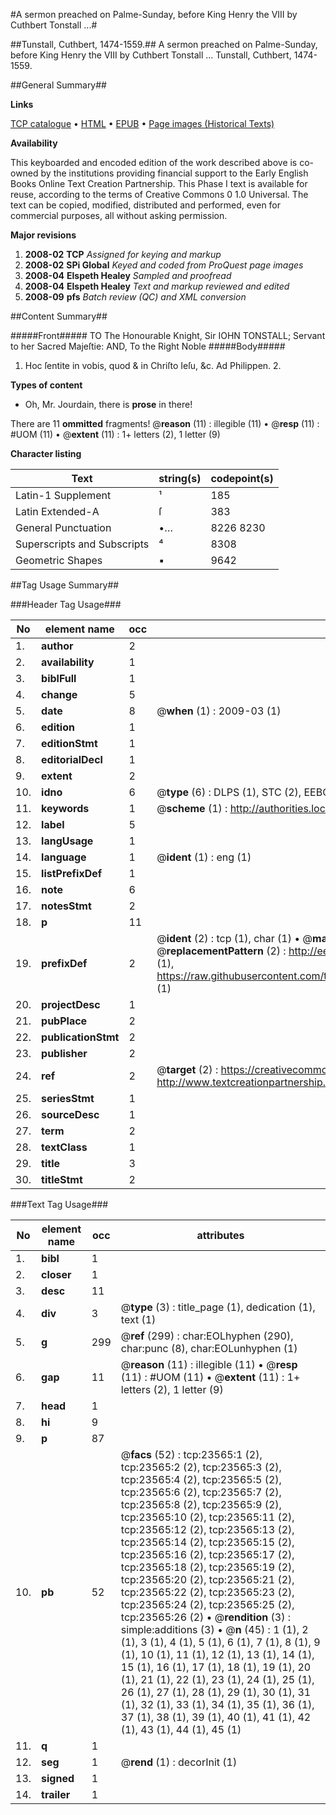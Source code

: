 #A sermon preached on Palme-Sunday, before King Henry the VIII by Cuthbert Tonstall ...#

##Tunstall, Cuthbert, 1474-1559.##
A sermon preached on Palme-Sunday, before King Henry the VIII by Cuthbert Tonstall ...
Tunstall, Cuthbert, 1474-1559.

##General Summary##

**Links**

[TCP catalogue](http://www.ota.ox.ac.uk/tcp/)  • 
[HTML](http://tei.it.ox.ac.uk/tcp/Texts-HTML/free/A14/A14015.html)  • 
[EPUB](http://tei.it.ox.ac.uk/tcp/Texts-EPUB/free/A14/A14015.epub) • 
[Page images (Historical Texts)](https://data.historicaltexts.jisc.ac.uk/view?pubId=eebo-19962262e&pageId=eebo-19962262e-23565-1)

**Availability**

This keyboarded and encoded edition of the
	       work described above is co-owned by the institutions
	       providing financial support to the Early English Books
	       Online Text Creation Partnership. This Phase I text is
	       available for reuse, according to the terms of Creative
	       Commons 0 1.0 Universal. The text can be copied,
	       modified, distributed and performed, even for
	       commercial purposes, all without asking permission.

**Major revisions**

1. __2008-02__ __TCP__ *Assigned for keying and markup*
1. __2008-02__ __SPi Global__ *Keyed and coded from ProQuest page images*
1. __2008-04__ __Elspeth Healey__ *Sampled and proofread*
1. __2008-04__ __Elspeth Healey__ *Text and markup reviewed and edited*
1. __2008-09__ __pfs__ *Batch review (QC) and XML conversion*

##Content Summary##

#####Front#####
TO The Honourable Knight, Sir IOHN TONSTALL; Servant to her Sacred Majeſtie: AND, To the Right Noble
#####Body#####

1. Hoc ſentite in vobis, quod & in Chriſto Ieſu, &c. Ad Philippen. 2.

**Types of content**

  * Oh, Mr. Jourdain, there is **prose** in there!

There are 11 **ommitted** fragments! 
 @__reason__ (11) : illegible (11)  •  @__resp__ (11) : #UOM (11)  •  @__extent__ (11) : 1+ letters (2), 1 letter (9)

**Character listing**


|Text|string(s)|codepoint(s)|
|---|---|---|
|Latin-1 Supplement|¹|185|
|Latin Extended-A|ſ|383|
|General Punctuation|•…|8226 8230|
|Superscripts             and Subscripts|⁴|8308|
|Geometric Shapes|▪|9642|

##Tag Usage Summary##

###Header Tag Usage###

|No|element name|occ|attributes|
|---|---|---|---|
|1.|__author__|2||
|2.|__availability__|1||
|3.|__biblFull__|1||
|4.|__change__|5||
|5.|__date__|8| @__when__ (1) : 2009-03 (1)|
|6.|__edition__|1||
|7.|__editionStmt__|1||
|8.|__editorialDecl__|1||
|9.|__extent__|2||
|10.|__idno__|6| @__type__ (6) : DLPS (1), STC (2), EEBO-CITATION (1), OCLC (1), VID (1)|
|11.|__keywords__|1| @__scheme__ (1) : http://authorities.loc.gov/ (1)|
|12.|__label__|5||
|13.|__langUsage__|1||
|14.|__language__|1| @__ident__ (1) : eng (1)|
|15.|__listPrefixDef__|1||
|16.|__note__|6||
|17.|__notesStmt__|2||
|18.|__p__|11||
|19.|__prefixDef__|2| @__ident__ (2) : tcp (1), char (1)  •  @__matchPattern__ (2) : ([0-9\-]+):([0-9IVX]+) (1), (.+) (1)  •  @__replacementPattern__ (2) : http://eebo.chadwyck.com/downloadtiff?vid=$1&page=$2 (1), https://raw.githubusercontent.com/textcreationpartnership/Texts/master/tcpchars.xml#$1 (1)|
|20.|__projectDesc__|1||
|21.|__pubPlace__|2||
|22.|__publicationStmt__|2||
|23.|__publisher__|2||
|24.|__ref__|2| @__target__ (2) : https://creativecommons.org/publicdomain/zero/1.0/ (1), http://www.textcreationpartnership.org/docs/. (1)|
|25.|__seriesStmt__|1||
|26.|__sourceDesc__|1||
|27.|__term__|2||
|28.|__textClass__|1||
|29.|__title__|3||
|30.|__titleStmt__|2||


###Text Tag Usage###

|No|element name|occ|attributes|
|---|---|---|---|
|1.|__bibl__|1||
|2.|__closer__|1||
|3.|__desc__|11||
|4.|__div__|3| @__type__ (3) : title_page (1), dedication (1), text (1)|
|5.|__g__|299| @__ref__ (299) : char:EOLhyphen (290), char:punc (8), char:EOLunhyphen (1)|
|6.|__gap__|11| @__reason__ (11) : illegible (11)  •  @__resp__ (11) : #UOM (11)  •  @__extent__ (11) : 1+ letters (2), 1 letter (9)|
|7.|__head__|1||
|8.|__hi__|9||
|9.|__p__|87||
|10.|__pb__|52| @__facs__ (52) : tcp:23565:1 (2), tcp:23565:2 (2), tcp:23565:3 (2), tcp:23565:4 (2), tcp:23565:5 (2), tcp:23565:6 (2), tcp:23565:7 (2), tcp:23565:8 (2), tcp:23565:9 (2), tcp:23565:10 (2), tcp:23565:11 (2), tcp:23565:12 (2), tcp:23565:13 (2), tcp:23565:14 (2), tcp:23565:15 (2), tcp:23565:16 (2), tcp:23565:17 (2), tcp:23565:18 (2), tcp:23565:19 (2), tcp:23565:20 (2), tcp:23565:21 (2), tcp:23565:22 (2), tcp:23565:23 (2), tcp:23565:24 (2), tcp:23565:25 (2), tcp:23565:26 (2)  •  @__rendition__ (3) : simple:additions (3)  •  @__n__ (45) : 1 (1), 2 (1), 3 (1), 4 (1), 5 (1), 6 (1), 7 (1), 8 (1), 9 (1), 10 (1), 11 (1), 12 (1), 13 (1), 14 (1), 15 (1), 16 (1), 17 (1), 18 (1), 19 (1), 20 (1), 21 (1), 22 (1), 23 (1), 24 (1), 25 (1), 26 (1), 27 (1), 28 (1), 29 (1), 30 (1), 31 (1), 32 (1), 33 (1), 34 (1), 35 (1), 36 (1), 37 (1), 38 (1), 39 (1), 40 (1), 41 (1), 42 (1), 43 (1), 44 (1), 45 (1)|
|11.|__q__|1||
|12.|__seg__|1| @__rend__ (1) : decorInit (1)|
|13.|__signed__|1||
|14.|__trailer__|1||
